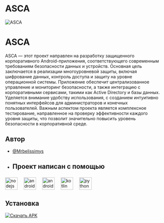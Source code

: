
# ASCA




![ASCA](https://github.com/user-attachments/assets/910614ea-0a6e-4f89-b072-834786d879f5)


# ASCA

ASCA — этот проект направлен на разработку защищенного корпоративного Android-приложения, соответствующего современным требованиям безопасности данных и устройств. Основная цель заключается в реализации многоуровневой защиты, включая шифрование данных, контроль доступа и защиту на уровне операционной системы. Приложение обеспечит централизованное управление и мониторинг безопасности, а также интеграцию с корпоративными сервисами, такими как Active Directory и базы данных. Уделяется внимание удобству использования, с созданием интуитивно понятных интерфейсов для администраторов и конечных пользователей. Важным аспектом проекта является комплексное тестирование, направленное на проверку эффективности каждого уровня защиты, что позволит значительно повысить уровень безопасности в корпоративной среде.


## Автор

- [@Mrbelissimys](https://github.com/Mrbelissimys)

- <h2 align="left">Проект написан с помощью</h2>

###

<div align="left">
  <img src="https://cdn.jsdelivr.net/gh/devicons/devicon/icons/nodejs/nodejs-original.svg" height="40" alt="nodejs logo"  />
  <img width="12" />
  <img src="https://cdn.jsdelivr.net/gh/devicons/devicon/icons/android/android-original.svg" height="40" alt="android logo"  />
  <img width="12" />
  <img src="https://cdn.jsdelivr.net/gh/devicons/devicon/icons/androidstudio/androidstudio-original.svg" height="40" alt="androidstudio logo"  />
  <img width="12" />
  <img src="https://cdn.jsdelivr.net/gh/devicons/devicon/icons/kotlin/kotlin-original.svg" height="40" alt="kotlin logo"  />
  <img width="12" />
  <img src="https://cdn.jsdelivr.net/gh/devicons/devicon/icons/python/python-original.svg" height="40" alt="python logo"  />
</div>

## Установка

[![Скачать APK](https://img.shields.io/badge/Скачать_APK-blue)](https://github.com/ваш_пользователь/ваш_репозиторий/raw/main/ваш_файл.apk)

